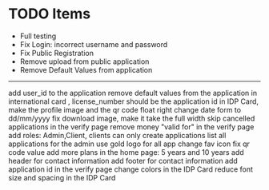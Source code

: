 # TODO Items

- Full testing
- Fix Login: incorrect username and password
- Fix Public Registration
- Remove upload from public application
- Remove Default Values from application

------

add user_id to the application
remove default values from the application
in international card , license_number should be the application id
in IDP Card, make the profile image and the qr code float right
change date form to dd/mm/yyyy
fix download image, make it take the full width
skip cancelled applications in the verify page
remove money "valid for" in the verify page
add roles: Admin,Client, clients can only create applications
list all applications for the admin
use gold logo for all app
change fav icon
fix qr code value
add more plans in the home page: 5 years and 10 years
add header for contact information
add footer for contact information
add application id in the verify page
change colors in the IDP Card
reduce font size and spacing in the IDP Card

